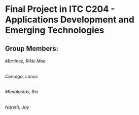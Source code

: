 # Final Project in ITC C204 - Applications Development and Emerging Technologies
## Group Members:
###### Martinez, Rikki Mae
###### Corcega, Lance
###### Manalastas, Rio
###### Nareth, Jay
